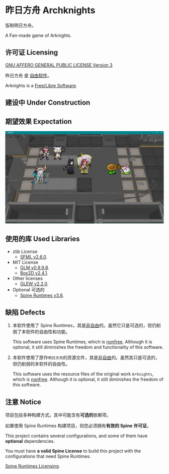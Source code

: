 # 昨日方舟  Archknights

饭制明日方舟。

A Fan-made game of Arknights.

## 许可证 Licensing

[GNU AFFERO GENERAL PUBLIC LICENSE Version 3](https://www.gnu.org/licenses/)

昨日方舟 是 [自由软件](https://www.gnu.org/philosophy/free-sw.html)。

Arknights is a [Free/Libre Software](https://www.gnu.org/philosophy/free-sw.en.html).

## **建设中  Under Construction**

## 期望效果  Expectation

<img src="doc/assets/screenshot230520212027.png" width="800px">

## 使用的库  Used Libraries

 - zlib License
	 - [SFML v2.6.0](https://github.com/SFML/SFML).
 - MIT License
	 - [GLM v0.9.9.8](https://github.com/g-truc/glm).
	 - [Box2D v2.4.1](https://github.com/erincatto/box2d).
 - Other licenses
	 - [GLEW v2.2.0](https://github.com/nigels-com/glew).
 - Optional 可选的
	 - [Spine Runtimes v3.8](https://github.com/EsotericSoftware/spine-runtimes).

## 缺陷 Defects

1. 
	本软件使用了 Spine Runtimes，其是[非自由](https://www.gnu.org/proprietary/proprietary.html)的。虽然它只是可选的，但仍削弱了本软件的自由性和功能。

	This software uses Spine Runtimes, which is [nonfree](https://www.gnu.org/proprietary/proprietary.en.html). Although it is optional, it still diminishes the freedom and functionality of this software.

2. 
	本软件使用了原作`明日方舟`的资源文件，其是[非自由](https://www.gnu.org/proprietary/proprietary.html)的。虽然其只是可选的，但仍削弱的本软件的自由性。

	This software uses the resource files of the original work `Arknights`, which is [nonfree](https://www.gnu.org/proprietary/proprietary.en.html). Although it is optional, it still diminishes the freedom of this software.

## 注意 Notice

项目包括多种构建方式。其中可能含有**可选的**依赖项。

如果使用 Spine Runtimes 构建项目，则您必须拥有**有效的 Spine 许可证**。

This project contains several configurations, and some of them have **optional** dependencies.

You must have **a valid Spine License** to build this project with the configurations that need Spine Runtimes.

[Spine Runtimes Licensing](https://github.com/EsotericSoftware/spine-runtimes#Licensing).

